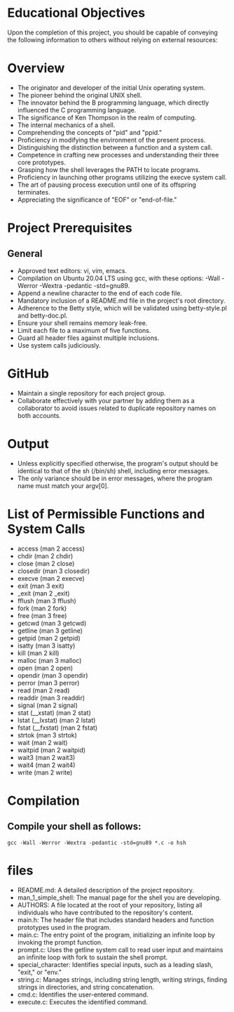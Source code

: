 # Educational Objectives
Upon the completion of this project, you should be capable of conveying the following information to others without relying on external resources:

# Overview
- The originator and developer of the initial Unix operating system.
- The pioneer behind the original UNIX shell.
- The innovator behind the B programming language, which directly influenced the C programming language.
- The significance of Ken Thompson in the realm of computing.
- The internal mechanics of a shell.
- Comprehending the concepts of "pid" and "ppid."
- Proficiency in modifying the environment of the present process.
- Distinguishing the distinction between a function and a system call.
- Competence in crafting new processes and understanding their three core prototypes.
- Grasping how the shell leverages the PATH to locate programs.
- Proficiency in launching other programs utilizing the execve system call.
- The art of pausing process execution until one of its offspring terminates.
- Appreciating the significance of "EOF" or "end-of-file."

# Project Prerequisites
## General
- Approved text editors: vi, vim, emacs.
- Compilation on Ubuntu 20.04 LTS using gcc, with these options: -Wall -Werror -Wextra -pedantic -std=gnu89.
- Append a newline character to the end of each code file.
- Mandatory inclusion of a README.md file in the project's root directory.
- Adherence to the Betty style, which will be validated using betty-style.pl and betty-doc.pl.
- Ensure your shell remains memory leak-free.
- Limit each file to a maximum of five functions.
- Guard all header files against multiple inclusions.
- Use system calls judiciously.

# GitHub
- Maintain a single repository for each project group.
- Collaborate effectively with your partner by adding them as a collaborator to avoid issues related to duplicate repository names on both accounts.

# Output
- Unless explicitly specified otherwise, the program's output should be identical to that of the sh (/bin/sh) shell, including error messages.
- The only variance should be in error messages, where the program name must match your argv[0].

# List of Permissible Functions and System Calls
- access (man 2 access)
- chdir (man 2 chdir)
- close (man 2 close)
- closedir (man 3 closedir)
- execve (man 2 execve)
- exit (man 3 exit)
- _exit (man 2 _exit)
- fflush (man 3 fflush)
- fork (man 2 fork)
- free (man 3 free)
- getcwd (man 3 getcwd)
- getline (man 3 getline)
- getpid (man 2 getpid)
- isatty (man 3 isatty)
- kill (man 2 kill)
- malloc (man 3 malloc)
- open (man 2 open)
- opendir (man 3 opendir)
- perror (man 3 perror)
- read (man 2 read)
- readdir (man 3 readdir)
- signal (man 2 signal)
- stat (__xstat) (man 2 stat)
- lstat (__lxstat) (man 2 lstat)
- fstat (__fxstat) (man 2 fstat)
- strtok (man 3 strtok)
- wait (man 2 wait)
- waitpid (man 2 waitpid)
- wait3 (man 2 wait3)
- wait4 (man 2 wait4)
- write (man 2 write)

# Compilation
## Compile your shell as follows:

`gcc -Wall -Werror -Wextra -pedantic -std=gnu89 *.c -o hsh`

# files
- README.md: A detailed description of the project repository.
- man_1_simple_shell: The manual page for the shell you are developing.
- AUTHORS: A file located at the root of your repository, listing all individuals who have contributed to the repository's content.
- main.h: The header file that includes standard headers and function prototypes used in the program.
- main.c: The entry point of the program, initializing an infinite loop by invoking the prompt function.
- prompt.c: Uses the getline system call to read user input and maintains an infinite loop with fork to sustain the shell prompt.
- special_character: Identifies special inputs, such as a leading slash, "exit," or "env."
- string.c: Manages strings, including string length, writing strings, finding strings in directories, and string concatenation.
- cmd.c: Identifies the user-entered command.
- execute.c: Executes the identified command.
